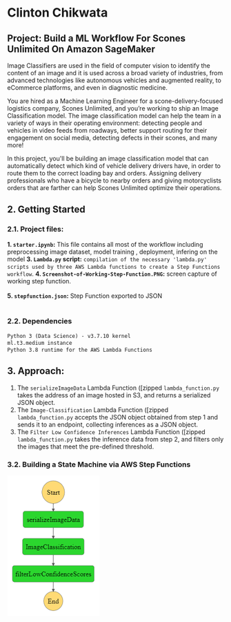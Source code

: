 # Clinton Chikwata

## Project: Build a ML Workflow For Scones Unlimited On Amazon SageMaker
Image Classifiers are used in the field of computer vision to identify the content of an image and it is used across a broad variety of industries, from advanced technologies like autonomous vehicles and augmented reality, to eCommerce platforms, and even in diagnostic medicine.

You are hired as a Machine Learning Engineer for a scone-delivery-focused logistics company, Scones Unlimited, and you’re working to ship an Image Classification model. The image classification model can help the team in a variety of ways in their operating environment: detecting people and vehicles 
in video feeds from roadways, better support routing for their engagement on social media, detecting defects in their scones, and many more!

In this project, you'll be building an image classification model that can automatically detect which kind of vehicle delivery drivers have, in order to route them to the correct loading bay and orders. Assigning delivery professionals who have a bicycle to nearby orders and giving motorcyclists orders that are farther can help Scones Unlimited optimize their operations.



## 2. Getting Started

### 2.1. Project files:

**1. `starter.ipynb`:** This file contains all most of the workflow including preprocessing image dataset, model training , deployment, infering on the model 
**3. `Lambda.py` script:** `compilation of the necessary 'lambda.py' scripts used by three AWS Lambda functions to create a Step Functions workflow`.
**4. `Screenshot-of-Working-Step-Function.PNG`:** screen capture of working step function. <br><br>
**5. `stepfunction.json`:** Step Function exported to JSON<br><br>

### 2.2. Dependencies
```
Python 3 (Data Science) - v3.7.10 kernel
ml.t3.medium instance
Python 3.8 runtime for the AWS Lambda Functions
```

## 3. Approach:


1. The `serializeImageData` Lambda Function ([zipped `lambda_function.py` takes the address of an image hosted in S3, and returns a serialized JSON object.<br>
2. The `Image-Classification` Lambda Function ([zipped `lambda_function.py`  accepts the JSON object obtained from step 1 and sends it to an endpoint, collecting inferences as a JSON object.<br>
3. The `Filter Low Confidence Inferences` Lambda Function ([zipped `lambda_function.py`  takes the inference data from step 2, and filters only the images that meet the pre-defined threshold.<br>

### 3.2. Building a State Machine via AWS Step Functions


![Step Functions Graph](./stepfunctions_graph.png)

